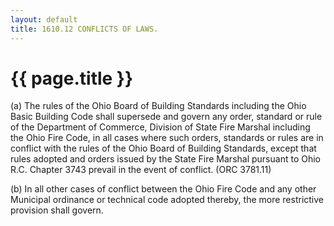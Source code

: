 ```yaml
---
layout: default 
title: 1610.12 CONFLICTS OF LAWS.
---
```


{{ page.title }}
================

​(a) The rules of the Ohio Board of Building Standards including the
Ohio Basic Building Code shall supersede and govern any order, standard
or rule of the Department of Commerce, Division of State Fire Marshal
including the Ohio Fire Code, in all cases where such orders, standards
or rules are in conflict with the rules of the Ohio Board of Building
Standards, except that rules adopted and orders issued by the State Fire
Marshal pursuant to Ohio R.C. Chapter 3743 prevail in the event of
conflict. (ORC 3781.11)

​(b) In all other cases of conflict between the Ohio Fire Code and any
other Municipal ordinance or technical code adopted thereby, the more
restrictive provision shall govern.
